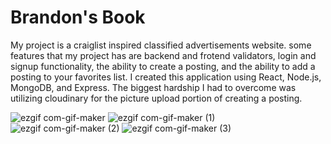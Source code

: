<h1>Brandon's Book</h1>
<p>My project is a craiglist inspired classified advertisements website. some features that my project has are backend and frotend validators, login and signup functionality, the ability to create a posting, and the ability to add a posting to your favorites list. I created this application using React, Node.js, MongoDB, and Express. The biggest hardship I had to overcome was utilizing cloudinary for the picture upload portion of creating a posting.</p>


  ![ezgif com-gif-maker](https://user-images.githubusercontent.com/77591826/156860173-e7971fe5-53b5-4b9d-b0de-9f9678f4eea0.gif)
  ![ezgif com-gif-maker (1)](https://user-images.githubusercontent.com/77591826/156860177-1c8a1e88-579f-4520-b12c-6fe6342b2416.gif)
  ![ezgif com-gif-maker (2)](https://user-images.githubusercontent.com/77591826/156860180-17c2fb2a-6183-4b2d-abbe-6441f51e5e2b.gif)
  ![ezgif com-gif-maker (3)](https://user-images.githubusercontent.com/77591826/156860181-b21107ad-92d0-463f-872b-0f61653f4183.gif)
